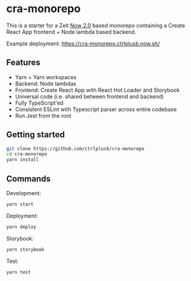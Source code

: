 # cra-monorepo

This is a starter for a Zeit [Now 2.0](https://zeit.co/now) based monorepo containing a Create React App frontend + Node lambda based backend.

Example deployment: https://cra-monorepo.ctrlplusb.now.sh/

## Features

- Yarn + Yarn workspaces
- Backend: Node lambdas
- Frontend: Create React App with React Hot Loader and Storybook
- Universal code (i.e. shared between frontend and backend)
- Fully TypeScript'ed
- Consistent ESLint with Typescript parser across entire codebase
- Run Jest from the root

## Getting started

```bash
git clone https://github.com/ctrlplusb/cra-monorepo
cd cra-monorepo
yarn install
```

## Commands

Development:

```bash
yarn start
```

Deployment:

```bash
yarn deploy
```

Storybook:

```bash
yarn storybook
```

Test:

```bash
yarn test
```
